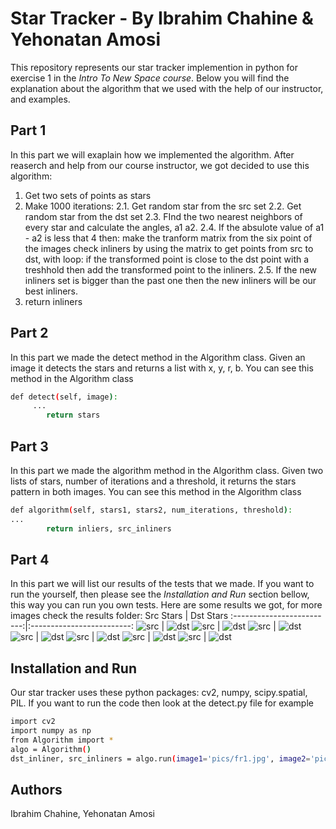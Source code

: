 # Star Tracker - By Ibrahim Chahine & Yehonatan Amosi
This repository represents our star tracker implemention in python for exercise 1 in the _Intro To New Space course_.
Below you will find the explanation about the algorithm that we used with the help of our instructor, and examples.

## Part 1
In this part we will exaplain how we implemented the algorithm.
After reaserch and help from our course instructor, we got decided to use this algorithm:
1. Get two sets of points as stars
2. Make 1000 iterations:
2.1. Get random star from the src set
2.2. Get random star from the dst set
2.3. FInd the two nearest neighbors of every star and calculate the angles, a1 a2.
2.4. If the absulote value of a1 - a2 is less that 4 then:
    make the tranform matrix from the six point of the images 
    check inliners by using the matrix to get points from src to dst, with loop:
    if the transformed point is close to the dst point with a treshhold then add the transformed point
    to the inliners.
2.5. If the new inliners set is bigger than the past one then the new inliners will be our best inliners.
3. return inliners

## Part 2
In this part we made the detect method in the Algorithm class. Given an image it detects the stars and returns a list with x, y, r, b.
You can see this method in the Algorithm class 
```sh
def detect(self, image):
     ...
        return stars
```
## Part 3
In this part we made the algorithm method in the Algorithm class. Given two lists of stars, number of iterations and a threshold, it returns the stars pattern in both images.
You can see this method in the Algorithm class 
```sh
def algorithm(self, stars1, stars2, num_iterations, threshold):
...
        return inliers, src_inliners
```
## Part 4
In this part we will list our results of the tests that we made.
If you want to run the yourself, then please see the _Installation and Run_ section bellow, this way you can run you own tests.
Here are some results we got, for more images check the results folder:
Src Stars            |  Dst Stars
:-------------------------:|:-------------------------:
![src](https://github.com/ibrahimchahine/star-tracker-ex1/blob/main/results/src.png)  |  ![dst](https://github.com/ibrahimchahine/star-tracker-ex1/blob/main/results/dst.png)
![src](https://github.com/ibrahimchahine/star-tracker-ex1/blob/main/results/src2.png)  |  ![dst](https://github.com/ibrahimchahine/star-tracker-ex1/blob/main/results/dst2.png)
![src](https://github.com/ibrahimchahine/star-tracker-ex1/blob/main/results/src3.png)  |  ![dst](https://github.com/ibrahimchahine/star-tracker-ex1/blob/main/results/dst3.png)
![src](https://github.com/ibrahimchahine/star-tracker-ex1/blob/main/results/src9.png)  |  ![dst](https://github.com/ibrahimchahine/star-tracker-ex1/blob/main/results/dst9.png)
![src](https://github.com/ibrahimchahine/star-tracker-ex1/blob/main/results/src6.png)  |  ![dst](https://github.com/ibrahimchahine/star-tracker-ex1/blob/main/results/dst6.png)
![src](https://github.com/ibrahimchahine/star-tracker-ex1/blob/main/results/src7.png)  |  ![dst](https://github.com/ibrahimchahine/star-tracker-ex1/blob/main/results/dst7.png)
![src](https://github.com/ibrahimchahine/star-tracker-ex1/blob/main/results/src8.png)  |  ![dst](https://github.com/ibrahimchahine/star-tracker-ex1/blob/main/results/dst8.png)
## Installation and Run
Our star tracker uses these python packages: cv2, numpy, scipy.spatial, PIL.
If you want to run the code then look at the detect.py file for example
```sh
import cv2
import numpy as np
from Algorithm import *
algo = Algorithm()
dst_inliner, src_inliners = algo.run(image1='pics/fr1.jpg', image2='pics/fr2.jpg')
```

## Authors
Ibrahim Chahine, Yehonatan Amosi
